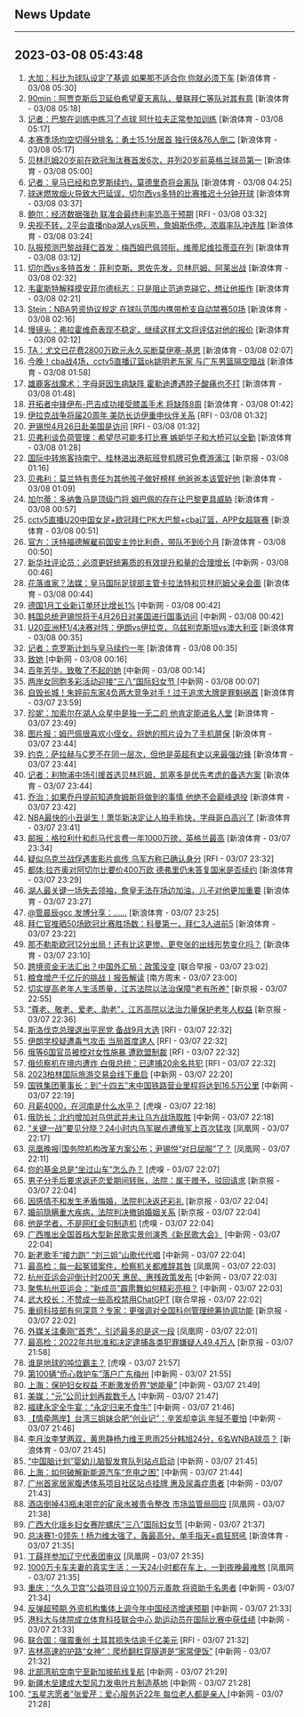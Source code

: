 ## News Update
---
2023-03-08 05:43:48
---
1. <a target="_blank" href="https://k.sina.cn/article_2018499075_784fda0302001m157.html?from=sports&subch=osport">大加：科比为球队设定了基调 如果那不适合你 你就必须下车</a> [新浪体育 - 03/08 05:30]
2. <a target="_blank" href="https://k.sina.cn/article_2018499075_784fda0302001m151.html?from=sports&subch=osport">90min：阿贾克斯后卫延伯希望夏天离队，曼联拜仁等队对其有意</a> [新浪体育 - 03/08 05:18]
3. <a target="_blank" href="https://k.sina.cn/article_2018499075_784fda0302001m150.html?from=sports&subch=osport">记者：巴黎在训练中练习了点球 阿什拉夫正常参加训练</a> [新浪体育 - 03/08 05:17]
4. <a target="_blank" href="https://k.sina.cn/article_2018499075_784fda0302001m153.html?from=sports&subch=osport">本赛季场均空切得分排名：勇士15.1分居首 独行侠&76人倒二</a> [新浪体育 - 03/08 05:17]
5. <a target="_blank" href="https://k.sina.cn/article_2018499075_784fda0302001m14v.html?from=sports&subch=osport">贝林厄姆20岁前在欧冠淘汰赛首发6次，并列20岁前英格兰球员第一</a> [新浪体育 - 03/08 05:00]
6. <a target="_blank" href="https://k.sina.cn/article_2018499075_784fda0302001m14e.html?from=sports&subch=osport">记者：皇马已经和克罗斯续约，莫德里奇将会离队</a> [新浪体育 - 03/08 04:25]
7. <a target="_blank" href="https://k.sina.cn/article_2018499075_784fda0302001m141.html?from=sports&subch=osport">球迷燃放烟火导致大巴延误，切尔西vs多特的比赛推迟十分钟开球</a> [新浪体育 - 03/08 03:37]
8. <a target="_blank" href="https://www.rfi.fr/cn/%E8%B4%A2%E7%BB%8F%E5%BF%AB%E8%AE%AF/20230307-%E9%B2%8D%E5%B0%94%E8%AD%A6%E5%91%8A%E8%81%94%E5%87%86%E4%BC%9A%E5%8F%AF%E8%83%BD%E5%8A%A0%E5%BF%AB%E5%8D%87%E6%81%AF-%E6%AC%A7%E8%82%A1%E6%94%B6%E4%BD%8E">鲍尔：经济数据强劲 联准会最终利率恐高于预期</a> [RFI - 03/08 03:32]
9. <a target="_blank" href="https://k.sina.cn/article_1685707867_6479dc5b00101a46g.html?from=sports&subch=nba">央视不转，2平台直播nba湖人vs灰熊，詹姆斯伤停，浓眉率队冲连胜</a> [新浪体育 - 03/08 03:24]
10. <a target="_blank" href="https://k.sina.cn/article_2018499075_784fda0302001m140.html?from=sports&subch=osport">队报预测巴黎战拜仁首发：梅西姆巴佩领衔，维蒂尼维拉蒂亚在列</a> [新浪体育 - 03/08 03:12]
11. <a target="_blank" href="https://k.sina.cn/article_2018499075_784fda0302001m13v.html?from=sports&subch=osport">切尔西vs多特首发：菲利克斯、恩佐先发，贝林厄姆、阿莱出战</a> [新浪体育 - 03/08 02:32]
12. <a target="_blank" href="https://k.sina.cn/article_2018499075_784fda0302001m13t.html?from=sports&subch=osport">韦霍斯特解释摸安菲尔德标志：只是阻止范迪克碰它，想让他振作</a> [新浪体育 - 03/08 02:21]
13. <a target="_blank" href="https://k.sina.cn/article_2018499075_784fda0302001m13s.html?from=sports&subch=osport">Stein：NBA劳资协议规定 在球队范围内携带枪支自动禁赛50场</a> [新浪体育 - 03/08 02:16]
14. <a target="_blank" href="https://k.sina.cn/article_2018499075_784fda0302001m13r.html?from=sports&subch=osport">慢镜头：弗拉霍维奇表现不稳定，继续这样尤文将评估对他的报价</a> [新浪体育 - 03/08 02:12]
15. <a target="_blank" href="https://k.sina.cn/article_2018499075_784fda0302001m13n.html?from=sports&subch=osport">TA：尤文已花费2800万欧元永久买断莫伊塞-基恩</a> [新浪体育 - 03/08 02:07]
16. <a target="_blank" href="https://k.sina.cn/article_1685707867_6479dc5b00101a461.html?from=sports&subch=cba">今晚！cba战4场，cctv5直播辽篮pk姚明老东家 与广东男篮隔空暗战</a> [新浪体育 - 03/08 01:58]
17. <a target="_blank" href="https://k.sina.cn/article_2018499075_784fda0302001m13j.html?from=sports&subch=osport">雄鹿客战魔术：字母哥因生病缺阵 霍勒迪遭遇脖子酸痛也不打</a> [新浪体育 - 03/08 01:48]
18. <a target="_blank" href="https://k.sina.cn/article_2018499075_784fda0302001m13h.html?from=sports&subch=osport">开拓者中锋伊布-巴吉成功接受膝盖手术 将缺阵8周</a> [新浪体育 - 03/08 01:42]
19. <a target="_blank" href="https://www.rfi.fr/cn/%E5%9B%BD%E9%99%85%E6%8A%A5%E9%81%93/20230307-%E5%B0%B9%E9%94%A1%E6%82%A64%E6%9C%8826%E6%97%A5%E8%B5%B4%E7%BE%8E%E5%9B%BD%E6%98%AF%E8%AE%BF%E9%97%AE">伊拉克战争将届20周年 美防长访伊重申伙伴关系</a> [RFI - 03/08 01:32]
20. <a target="_blank" href="https://www.rfi.fr/cn/%E8%B4%A2%E7%BB%8F%E5%BF%AB%E8%AE%AF/20230307-%E9%B2%8D%E5%B0%94-%E7%BB%8F%E6%B5%8E%E6%95%B0%E6%8D%AE%E5%BC%BA%E5%8A%B2-%E8%81%94%E5%87%86%E4%BC%9A%E6%9C%80%E7%BB%88%E5%88%A9%E7%8E%87%E6%81%90%E9%AB%98%E4%BA%8E%E9%A2%84%E6%9C%9F">尹锡悦4月26日赴美国是访问</a> [RFI - 03/08 01:32]
21. <a target="_blank" href="https://k.sina.cn/article_2018499075_784fda0302001m13d.html?from=sports&subch=osport">贝弗利谈负荷管理：希望尽可能多打比赛 嫉妒华子和大桥可以全勤</a> [新浪体育 - 03/08 01:28]
22. <a target="_blank" href="https://www.bjnews.com.cn/detail-167820921414466.html">国际中转旅客持南宁、桂林进出港航班登机牌可免费游漓江</a> [新京报 - 03/08 01:16]
23. <a target="_blank" href="https://k.sina.cn/article_2018499075_784fda0302001m139.html?from=sports&subch=osport">贝弗利：莫兰特有责任为其他孩子做好榜样 他爸爸本该管好他</a> [新浪体育 - 03/08 01:09]
24. <a target="_blank" href="https://k.sina.cn/article_2018499075_784fda0302001m134.html?from=sports&subch=osport">加尔蒂：多纳鲁马是顶级门将 姆巴佩的存在让巴黎更具威胁</a> [新浪体育 - 03/08 00:57]
25. <a target="_blank" href="https://k.sina.cn/article_1685707867_6479dc5b00101a45x.html?from=sports&subch=cba">cctv5直播U20中国女足+欧冠拜仁PK大巴黎+cba辽篮，APP女超联赛</a> [新浪体育 - 03/08 00:51]
26. <a target="_blank" href="https://k.sina.cn/article_2018499075_784fda0302001m133.html?from=sports&subch=osport">官方：沃特福德解雇前国安主帅比利奇，带队不到6个月</a> [新浪体育 - 03/08 00:50]
27. <a target="_blank" href="http://www.chinanews.com//gn/2023/03-08/9967413.shtml">新华社评论员：必须更好统筹质的有效提升和量的合理增长</a> [中新网 - 03/08 00:46]
28. <a target="_blank" href="https://k.sina.cn/article_2018499075_784fda0302001m12y.html?from=sports&subch=osport">花落谁家？法媒：皇马国际足球部主管卡拉法特和贝林厄姆父亲会面</a> [新浪体育 - 03/08 00:44]
29. <a target="_blank" href="http://www.chinanews.com//cj/2023/03-08/9967399.shtml">德国1月工业新订单环比增长1%</a> [中新网 - 03/08 00:42]
30. <a target="_blank" href="http://www.chinanews.com//gj/2023/03-08/9967402.shtml">韩国总统尹锡悦将于4月26日对美国进行国事访问</a> [中新网 - 03/08 00:42]
31. <a target="_blank" href="https://k.sina.cn/article_2018499075_784fda0302001m12u.html?from=sports&subch=osport">U20亚洲杯1/4决赛对阵：伊朗vs伊拉克，乌兹别克斯坦vs澳大利亚</a> [新浪体育 - 03/08 00:35]
32. <a target="_blank" href="https://k.sina.cn/article_2018499075_784fda0302001m12x.html?from=sports&subch=osport">记者：克罗斯计划与皇马续约一年</a> [新浪体育 - 03/08 00:35]
33. <a target="_blank" href="http://www.chinanews.com//chuangyi/2023/03-08/9967410.shtml">致她</a> [中新网 - 03/08 00:16]
34. <a target="_blank" href="http://www.chinanews.com//shipin/cns/2023/03-08/news953254.shtml">百年芳华，致敬了不起的她</a> [中新网 - 03/08 00:14]
35. <a target="_blank" href="http://www.chinanews.com//shipin/cns-d/2023/03-08/news953252.shtml">两岸女同胞多彩活动迎接“三八”国际妇女节 </a> [中新网 - 03/08 00:07]
36. <a target="_blank" href="https://k.sina.cn/article_3181157500_mbd9c9c7c00101muuo.html?from=sports&subch=vollyball">自毁长城！朱婷前东家4负两大竞争对手！过于追求大牌是罪魁祸首</a> [新浪体育 - 03/07 23:59]
37. <a target="_blank" href="https://k.sina.cn/article_2018499075_784fda0302001m12f.html?from=sports&subch=osport">珍妮：加索尔在湖人众星中是独一无二的 他肯定能进名人堂</a> [新浪体育 - 03/07 23:49]
38. <a target="_blank" href="https://k.sina.cn/article_2018499075_784fda0302001m12d.html?from=sports&subch=osport">图片报：姆巴佩很喜欢小侄女，将她的照片设为了手机屏保</a> [新浪体育 - 03/07 23:44]
39. <a target="_blank" href="https://k.sina.cn/article_2018499075_784fda0302001m12c.html?from=sports&subch=osport">约克：萨拉赫与C罗不在同一层次，但他是英超有史以来最强边锋</a> [新浪体育 - 03/07 23:44]
40. <a target="_blank" href="https://k.sina.cn/article_2018499075_784fda0302001m12b.html?from=sports&subch=osport">记者：利物浦中场引援首选贝林厄姆，凯塞多是优先考虑的备选方案</a> [新浪体育 - 03/07 23:44]
41. <a target="_blank" href="https://k.sina.cn/article_2018499075_784fda0302001m12a.html?from=sports&subch=osport">乔治：如果乔丹提前知道詹姆斯将做到的事情 他绝不会巅峰退役</a> [新浪体育 - 03/07 23:42]
42. <a target="_blank" href="https://k.sina.cn/article_6343937101_17a20cc4d027013cun.html?from=sports&subch=osport">NBA最快的小丑诞生！萧华新决定让人拍手称快，字母哥白高兴了</a> [新浪体育 - 03/07 23:41]
43. <a target="_blank" href="https://k.sina.cn/article_1698513182_653d411e04001dmb0.html?from=sports&subch=osport">邮报：格拉利什和彪马代言费一年1000万镑，英格兰最高</a> [新浪体育 - 03/07 23:34]
44. <a target="_blank" href="https://www.rfi.fr/cn/%E5%9B%BD%E9%99%85%E6%8A%A5%E9%81%93/20230307-%E4%BC%8A%E6%8B%89%E5%85%8B%E6%88%98%E4%BA%89%E5%B0%86%E5%B1%8A20%E5%91%A8%E5%B9%B4-%E7%BE%8E%E9%98%B2%E9%95%BF%E8%AE%BF%E4%BC%8A%E9%87%8D%E7%94%B3%E4%BC%99%E4%BC%B4%E5%85%B3%E7%B3%BB">疑似乌克兰战俘遇害影片疯传 乌军方称已确认身分</a> [RFI - 03/07 23:32]
45. <a target="_blank" href="https://k.sina.cn/article_2018499075_784fda0302001m124.html?from=sports&subch=osport">都体:拉齐奥对阿切尔比要价400万欧  德弗里仍未答复国米是否续约</a> [新浪体育 - 03/07 23:29]
46. <a target="_blank" href="https://k.sina.cn/article_6343937101_17a20cc4d001013cuf.html?from=sports&subch=nba">湖人最关键一场失去领袖，詹皇无法在场边加油，儿子对他更加重要</a> [新浪体育 - 03/07 23:27]
47. <a target="_blank" href="https://k.sina.cn/article_6320391439_178b9850f04000z7t5.html?from=sports&subch=osport">️@管晨辰gcc 发博分享：……</a> [新浪体育 - 03/07 23:25]
48. <a target="_blank" href="https://k.sina.cn/article_2018499075_784fda0302001m122.html?from=sports&subch=osport">拜仁官推晒50场欧冠比赛胜场数：科曼第一，拜仁3人进前5</a> [新浪体育 - 03/07 23:22]
49. <a target="_blank" href="https://k.sina.cn/article_2018499075_784fda0302001m11x.html?from=sports&subch=osport">那不勒斯欧冠12分出局！还有比这更惨、更夸张的出线形势变化吗？</a> [新浪体育 - 03/07 23:10]
50. <a target="_blank" href="https://www.zaobao.com/realtime/china/story20230307-1370101">跨境资金无法汇出？中国外汇局：政策没变</a> [联合早报 - 03/07 23:02]
51. <a target="_blank" href="http://www.infzm.com/contents/244843">粮食增产千亿斤的挑战丨报告解读</a> [南方周末 - 03/07 23:00]
52. <a target="_blank" href="https://www.bjnews.com.cn/detail-1678200987168029.html">切实提高老年人生活质量，江苏法院以法治保障“老有所养”</a> [新京报 - 03/07 22:55]
53. <a target="_blank" href="https://www.bjnews.com.cn/detail-1678200894169335.html">“尊老、敬老、爱老、助老”，江苏高院以法治力量保护老年人权益</a> [新京报 - 03/07 22:36]
54. <a target="_blank" href="https://www.rfi.fr/cn/%E5%9B%BD%E9%99%85%E6%8A%A5%E9%81%93/20230307-%E4%BC%8A%E6%9C%97%E5%AD%A6%E6%A0%A1%E7%96%91%E9%81%AD%E6%AF%92%E6%B0%94%E6%94%BB%E5%87%BB-%E5%BD%93%E5%B1%80%E9%A6%96%E5%BA%A6%E9%80%AE%E4%BA%BA">斯洛伐克总理退出平民党 备战9月大选</a> [RFI - 03/07 22:32]
55. <a target="_blank" href="https://www.rfi.fr/cn/%E5%9B%BD%E9%99%85%E6%8A%A5%E9%81%93/20230307-%E6%96%AF%E6%B4%9B%E4%BC%90%E5%85%8B%E6%80%BB%E7%90%86%E9%80%80%E5%87%BA%E5%B9%B3%E6%B0%91%E5%85%9A-%E5%A4%87%E6%88%989%E6%9C%88%E5%A4%A7%E9%80%89">伊朗学校疑遭毒气攻击 当局首度逮人</a> [RFI - 03/07 22:32]
56. <a target="_blank" href="https://www.rfi.fr/cn/%E5%9B%BD%E9%99%85%E6%8A%A5%E9%81%93/20230307-%E7%96%91%E4%BC%BC%E4%B9%8C%E5%85%8B%E5%85%B0%E6%88%98%E4%BF%98%E9%81%87%E5%AE%B3%E5%BD%B1%E7%89%87%E7%96%AF%E4%BC%A0-%E4%B9%8C%E5%86%9B%E6%96%B9%E7%A7%B0%E5%B7%B2%E7%A1%AE%E8%AE%A4%E8%BA%AB%E5%88%86">俄等6国官员被控对女性施暴 遭欧盟制裁</a> [RFI - 03/07 22:32]
57. <a target="_blank" href="https://www.rfi.fr/cn/%E5%9B%BD%E9%99%85%E6%8A%A5%E9%81%93/20230307-%E4%BF%84%E7%AD%896%E5%9B%BD%E5%AE%98%E5%91%98%E8%A2%AB%E6%8E%A7%E5%AF%B9%E5%A5%B3%E6%80%A7%E6%96%BD%E6%9A%B4-%E9%81%AD%E6%AC%A7%E7%9B%9F%E5%88%B6%E8%A3%81">俄侦察机在境内遭炸 白俄总统：已逮捕20余名共犯</a> [RFI - 03/07 22:32]
58. <a target="_blank" href="http://www.chinanews.com//gj/2023/03-07/9967390.shtml">2023柏林国际旅游交易会线下重启</a> [中新网 - 03/07 22:20]
59. <a target="_blank" href="http://www.chinanews.com//cj/2023/03-07/9967391.shtml">国铁集团董事长：到“十四五”末中国铁路营业里程将达到16.5万公里</a> [中新网 - 03/07 22:19]
60. <a target="_blank" href="https://www.huxiu.com/article/814109.html">月薪4000，在河南是什么水平？</a> [虎嗅 - 03/07 22:18]
61. <a target="_blank" href="http://www.chinanews.com//gj/2023/03-07/9967384.shtml">俄防长：北约增加对乌供武并未让乌方战场取胜</a> [中新网 - 03/07 22:18]
62. <a target="_blank" href="https://news.ifeng.com/c/8Ny7LkHAIol">“关键一战”要见分晓？24小时内乌军据点遭俄军上百次猛攻</a> [凤凰网 - 03/07 22:17]
63. <a target="_blank" href="https://news.ifeng.com/c/8Nxy87N1zS7">凤凰晚报|国务院机构改革方案公布；尹锡悦“对日屈服”了？</a> [凤凰网 - 03/07 22:11]
64. <a target="_blank" href="https://www.huxiu.com/article/814027.html">你的基金总是“坐过山车”怎么办？</a> [虎嗅 - 03/07 22:07]
65. <a target="_blank" href="https://www.bjnews.com.cn/detail-1678197893168026.html">男子分手后要求返还恋爱期间转账，法院：属于赠予，驳回请求</a> [新京报 - 03/07 22:04]
66. <a target="_blank" href="https://www.bjnews.com.cn/detail-1678197890168025.html">因感情不和发生矛盾悔婚，法院判决返还彩礼</a> [新京报 - 03/07 22:04]
67. <a target="_blank" href="https://www.bjnews.com.cn/detail-1678197887169332.html">婚前隐瞒重大疾病，法院判决撤销婚姻关系</a> [新京报 - 03/07 22:04]
68. <a target="_blank" href="https://www.huxiu.com/article/813458.html">他是学者，不是网红金句制造机</a> [虎嗅 - 03/07 22:04]
69. <a target="_blank" href="http://www.chinanews.com//cul/2023/03-07/9967375.shtml">广西推出全国首档大型新民歌实景创演秀《新民歌大会》</a> [中新网 - 03/07 22:04]
70. <a target="_blank" href="http://www.chinanews.com//cul/2023/03-07/9967378.shtml">新老歌手“接力跑” “刘三姐”山歌代代唱</a> [中新网 - 03/07 22:04]
71. <a target="_blank" href="https://news.ifeng.com/c/8Ny5SAiVHfe">最高检：每一起冤错案件，检察机关都难辞其咎</a> [凤凰网 - 03/07 22:03]
72. <a target="_blank" href="http://www.chinanews.com//ty/2023/03-07/9967329.shtml">杭州亚运会迎倒计时200天 惠民、惠残政策发布</a> [中新网 - 03/07 22:03]
73. <a target="_blank" href="http://www.chinanews.com//ty/2023/03-07/9967337.shtml">聚焦杭州亚运会：“新成员”霹雳舞如何精彩亮相？</a> [中新网 - 03/07 22:03]
74. <a target="_blank" href="https://www.zaobao.com/realtime/china/story20230307-1370097">武大校长：不赞成一些高校禁用ChatGPT</a> [联合早报 - 03/07 22:02]
75. <a target="_blank" href="https://www.bjnews.com.cn/detail-167819621114384.html">重组科技部有何深意？专家：更强调对全国科创管理统筹协调功能</a> [新京报 - 03/07 22:02]
76. <a target="_blank" href="https://news.ifeng.com/c/8Ny5SAiVHgg">外媒关注秦刚“首秀”，引述最多的是这一段</a> [凤凰网 - 03/07 22:01]
77. <a target="_blank" href="https://www.bjnews.com.cn/detail-167819458414365.html">最高检：2022年共批准和决定逮捕各类犯罪嫌疑人49.4万人</a> [新京报 - 03/07 21:58]
78. <a target="_blank" href="https://www.huxiu.com/article/814024.html">谁是地球的吨位霸主？</a> [虎嗅 - 03/07 21:57]
79. <a target="_blank" href="http://www.chinanews.com//hr/2023/03-07/9967356.shtml">第100辆“侨心救护车”落户广东梅州</a> [中新网 - 03/07 21:55]
80. <a target="_blank" href="http://www.chinanews.com//hr/2023/03-07/9967312.shtml">上海：保护妇女权益 不断激发侨界“她能量”</a> [中新网 - 03/07 21:49]
81. <a target="_blank" href="http://www.chinanews.com//gj/2023/03-07/9967382.shtml">美媒：“元”公司计划再裁数千人</a> [中新网 - 03/07 21:47]
82. <a target="_blank" href="http://www.chinanews.com//sh/shipin/cns-d/2023/03-07/news953248.shtml">福建永定全牛宴：“永定归来不食牛”</a> [中新网 - 03/07 21:46]
83. <a target="_blank" href="http://www.chinanews.com//shipin/cns/2023/03-07/news953247.shtml">【情牵两岸】台湾三姐妹合肥“创业记”：辛苦却幸运 年轻不要怕</a> [中新网 - 03/07 21:46]
84. <a target="_blank" href="https://k.sina.cn/article_1628934803_6117929300101599s.html?from=sports&subch=cba">李月汝李梦两双，黄思静杨力维王思雨25分韩旭24分，6名WNBA球员？</a> [新浪体育 - 03/07 21:45]
85. <a target="_blank" href="http://www.chinanews.com//sh/2023/03-07/9967377.shtml">“中国脑计划”婴幼儿脑智发育队列站点启动</a> [中新网 - 03/07 21:45]
86. <a target="_blank" href="http://www.chinanews.com//cj/2023/03-07/9967374.shtml">上海：如何破解新能源汽车“充电之困”</a> [中新网 - 03/07 21:44]
87. <a target="_blank" href="http://www.chinanews.com//sh/2023/03-07/9967373.shtml">广州首家居家腹透体系项目社区站点挂牌 惠及尿毒症患者</a> [中新网 - 03/07 21:43]
88. <a target="_blank" href="https://news.ifeng.com/c/8Ny5CwvfmjL">酒店倒掉43瓶未喝完的矿泉水被责令整改 市场监管局回应</a> [凤凰网 - 03/07 21:38]
89. <a target="_blank" href="http://www.chinanews.com//tp/2023/03-07/9967365.shtml">广西大化瑶乡妇女赛陀螺庆“三八”国际妇女节</a> [中新网 - 03/07 21:37]
90. <a target="_blank" href="https://k.sina.cn/article_1356168525_50d57d4d001017qis.html?from=sports&subch=cba">总决赛1-0领先！杨力维太强了，轰最高分，单手指天+疯狂怒吼</a> [新浪体育 - 03/07 21:35]
91. <a target="_blank" href="https://news.ifeng.com/c/8Ny3Z9B9UHz">丁薛祥参加辽宁代表团审议</a> [凤凰网 - 03/07 21:35]
92. <a target="_blank" href="https://news.ifeng.com/c/8Ny3Z9B9UIe">1000万卡车夫妻的真实生活：一天24小时都在车上，一到夜晚最难熬</a> [凤凰网 - 03/07 21:35]
93. <a target="_blank" href="http://www.chinanews.com//sh/2023/03-07/9967368.shtml">重庆：“久久卫宫”公益项目设立100万元善款 将资助千名患者</a> [中新网 - 03/07 21:34]
94. <a target="_blank" href="http://www.chinanews.com//cj/2023/03-07/9967369.shtml">反弹超预期 外资机构集体上调今年中国经济增速预期</a> [中新网 - 03/07 21:33]
95. <a target="_blank" href="http://www.chinanews.com//dwq/2023/03-07/9967366.shtml">港科大与体院成立体育科技联合中心 助运动员在国际比赛中获佳绩</a> [中新网 - 03/07 21:33]
96. <a target="_blank" href="https://www.rfi.fr/cn/%E5%9B%BD%E9%99%85%E6%8A%A5%E9%81%93/20230307-%E4%BF%84%E4%BE%A6%E5%AF%9F%E6%9C%BA%E5%9C%A8%E5%A2%83%E5%86%85%E9%81%AD%E7%82%B8-%E7%99%BD%E4%BF%84%E6%80%BB%E7%BB%9F-%E5%B7%B2%E9%80%AE%E6%8D%9520%E4%BD%99%E5%90%8D%E5%85%B1%E7%8A%AF">联合国：强震重创 土耳其损失估逾千亿美元</a> [RFI - 03/07 21:32]
97. <a target="_blank" href="http://www.chinanews.com//sh/2023/03-07/9967363.shtml">吉林高速的护路“女神”：爬桥翻栏穿隧道是“家常便饭”</a> [中新网 - 03/07 21:32]
98. <a target="_blank" href="http://www.chinanews.com//cj/2023/03-07/9967357.shtml">北部湾航空南宁至新加坡航线复航</a> [中新网 - 03/07 21:29]
99. <a target="_blank" href="http://www.chinanews.com//cj/2023/03-07/9967353.shtml">新疆木垒建成大型风力发电叶片制造基地</a> [中新网 - 03/07 21:28]
100. <a target="_blank" href="http://www.chinanews.com//sh/shipin/cns/2023/03-07/news953245.shtml">“五星志愿者”张爱芹：爱心服务近22年 每位老人都是亲人 </a> [中新网 - 03/07 21:28]
